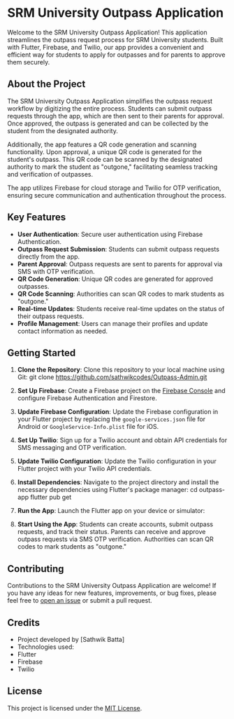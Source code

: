 # SRM University Outpass Application

Welcome to the SRM University Outpass Application! This application streamlines the outpass request process for SRM University students. Built with Flutter, Firebase, and Twilio, our app provides a convenient and efficient way for students to apply for outpasses and for parents to approve them securely.

## About the Project

The SRM University Outpass Application simplifies the outpass request workflow by digitizing the entire process. Students can submit outpass requests through the app, which are then sent to their parents for approval. Once approved, the outpass is generated and can be collected by the student from the designated authority.

Additionally, the app features a QR code generation and scanning functionality. Upon approval, a unique QR code is generated for the student's outpass. This QR code can be scanned by the designated authority to mark the student as "outgone," facilitating seamless tracking and verification of outpasses.

The app utilizes Firebase for cloud storage and Twilio for OTP verification, ensuring secure communication and authentication throughout the process.

## Key Features

- **User Authentication**: Secure user authentication using Firebase Authentication.
- **Outpass Request Submission**: Students can submit outpass requests directly from the app.
- **Parent Approval**: Outpass requests are sent to parents for approval via SMS with OTP verification.
- **QR Code Generation**: Unique QR codes are generated for approved outpasses.
- **QR Code Scanning**: Authorities can scan QR codes to mark students as "outgone."
- **Real-time Updates**: Students receive real-time updates on the status of their outpass requests.
- **Profile Management**: Users can manage their profiles and update contact information as needed.

## Getting Started

1. **Clone the Repository**: Clone this repository to your local machine using Git:
git clone https://github.com/sathwikcodes/Outpass-Admin.git

2. **Set Up Firebase**: Create a Firebase project on the [Firebase Console](https://console.firebase.google.com/) and configure Firebase Authentication and Firestore.

3. **Update Firebase Configuration**: Update the Firebase configuration in your Flutter project by replacing the `google-services.json` file for Android or `GoogleService-Info.plist` file for iOS.

4. **Set Up Twilio**: Sign up for a Twilio account and obtain API credentials for SMS messaging and OTP verification.

5. **Update Twilio Configuration**: Update the Twilio configuration in your Flutter project with your Twilio API credentials.

6. **Install Dependencies**: Navigate to the project directory and install the necessary dependencies using Flutter's package manager:
cd outpass-app
flutter pub get

7. **Run the App**: Launch the Flutter app on your device or simulator:

8. **Start Using the App**: Students can create accounts, submit outpass requests, and track their status. Parents can receive and approve outpass requests via SMS OTP verification. Authorities can scan QR codes to mark students as "outgone."


## Contributing

Contributions to the SRM University Outpass Application are welcome! If you have any ideas for new features, improvements, or bug fixes, please feel free to [open an issue](https://github.com/sathwikcodes/Outpass-Admin/issues) or submit a pull request.

## Credits

- Project developed by [Sathwik Batta]
- Technologies used:
- Flutter
- Firebase
- Twilio

## License

This project is licensed under the [MIT License](LICENSE).
